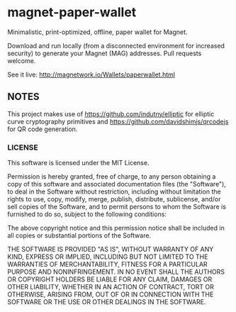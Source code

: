 # magnet-paper-wallet
Minimalistic, print-optimized, offline, paper wallet for Magnet.

Download and run locally (from a disconnected environment for increased security) to generate your Magnet (MAG) addresses.
Pull requests welcome.

See it live: http://magnetwork.io/Wallets/paperwallet.html

## NOTES

This project makes use of https://github.com/indutny/elliptic for elliptic curve cryptography primitives and https://github.com/davidshimjs/qrcodejs for QR code generation.

### LICENSE

This software is licensed under the MIT License.

Permission is hereby granted, free of charge, to any person obtaining a
copy of this software and associated documentation files (the
"Software"), to deal in the Software without restriction, including
without limitation the rights to use, copy, modify, merge, publish,
distribute, sublicense, and/or sell copies of the Software, and to permit
persons to whom the Software is furnished to do so, subject to the
following conditions:

The above copyright notice and this permission notice shall be included
in all copies or substantial portions of the Software.

THE SOFTWARE IS PROVIDED "AS IS", WITHOUT WARRANTY OF ANY KIND, EXPRESS
OR IMPLIED, INCLUDING BUT NOT LIMITED TO THE WARRANTIES OF
MERCHANTABILITY, FITNESS FOR A PARTICULAR PURPOSE AND NONINFRINGEMENT. IN
NO EVENT SHALL THE AUTHORS OR COPYRIGHT HOLDERS BE LIABLE FOR ANY CLAIM,
DAMAGES OR OTHER LIABILITY, WHETHER IN AN ACTION OF CONTRACT, TORT OR
OTHERWISE, ARISING FROM, OUT OF OR IN CONNECTION WITH THE SOFTWARE OR THE
USE OR OTHER DEALINGS IN THE SOFTWARE.
